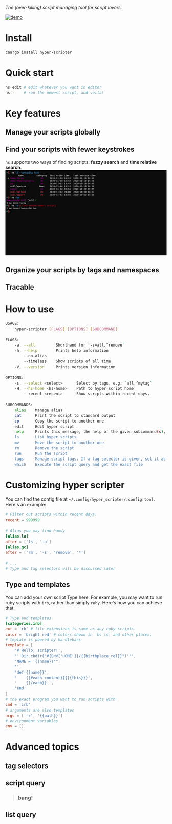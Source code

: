 _The (over-killing) script managing tool for script lovers._

[![demo](https://asciinema.org/a/431499.svg)](https://asciinema.org/a/431499)

# Install

```sh
caargo install hyper-scripter
```

# Quick start
```bash
hs edit # edit whatever you want in editor
hs -    # run the newest script, and voila!
```

# Key features
## Manage your scripts globally
## Find your scripts with fewer keystrokes
`hs` supports two ways of finding scripts: __fuzzy search__ and __time relative search__.
![search](docs/image/search.png)

## Organize your scripts by tags and namespaces
## Tracable

# How to use
```bash
USAGE:
    hyper-scripter [FLAGS] [OPTIONS] [SUBCOMMAND]

FLAGS:
    -a, --all         Shorthand for `-s=all,^remove`
    -h, --help        Prints help information
        --no-alias
        --timeless    Show scripts of all time.
    -V, --version     Prints version information

OPTIONS:
    -s, --select <select>      Select by tags, e.g. `all,^mytag`
    -H, --hs-home <hs-home>    Path to hyper script home
        --recent <recent>      Show scripts within recent days.

SUBCOMMANDS:
    alias    Manage alias
    cat      Print the script to standard output
    cp       Copy the script to another one
    edit     Edit hyper script
    help     Prints this message, the help of the given subcommand(s), or a script's help message.
    ls       List hyper scripts
    mv       Move the script to another one
    rm       Remove the script
    run      Run the script
    tags     Manage script tags. If a tag selector is given, set it as default, otherwise show tag information.
    which    Execute the script query and get the exact file
```

# Customizing hyper scripter
You can find the config file at `~/.config/hyper_scripter/.config.toml`. Here's an example:
```toml
# Filter out scripts within recent days.
recent = 999999

# Alias you may find handy
[alias.la]
after = ['ls', '-a']
[alias.gc]
after = ['rm', '-s', 'remove', '*']

# ...
# Type and tag selectors will be discussed later
```

## Type and templates
You can add your own script Type here. For example, you may want to run ruby scripts with `irb`, rather than simply `ruby`. Here's how you can achieve that:
```toml
# Type and templates
[categories.irb]
ext = 'rb' # file extensions is same as any ruby scripts.
color = 'bright red' # colors shown in `hs ls` and other places.
# tmplate is powred by handlebars
template = [
    '# Hello, scripter!',
    '''Dir.chdir("#{ENV['HOME']}/{{birthplace_rel}}")''',
    "NAME = '{{name}}'",
    '',
    'def {{name}}',
    '    {{#each content}}{{{this}}}',
    '    {{/each}} ',
    'end'
]
# the exact program you want to run scripts with
cmd = 'irb'
# arguments are also templates
args = ['-r', '{{path}}']
# environment variables
env = []
```

# Advanced topics
## tag selectors
## script query
> ### bang!
## list query
